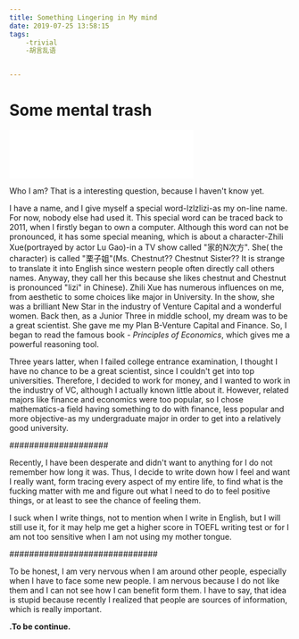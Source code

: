 ```yaml
---
title: Something Lingering in My mind
date: 2019-07-25 13:58:15
tags: 
    -trivial
    -胡言乱语


---
```


# Some mental trash

<!-- more -->

<iframe frameborder="no" border="0" marginwidth="0" marginheight="0" width=330 height=86 src="//music.163.com/outchain/player?type=2&id=411356640&auto=1&height=66"></iframe>

Who I am? That is a interesting question, because I haven't know yet. 

I have a  name, and I give myself a special word-lzlzlizi-as my on-line name. For now, nobody else had used it. This special word can  be traced back to 2011, when I firstly began to own a computer. Although this word can not be pronounced, it has some special meaning, which is about a character-Zhili Xue(portrayed by actor Lu Gao)-in a TV show called "家的N次方". She( the character) is called "栗子姐"(Ms. Chestnut?? Chestnut Sister?? It is strange to translate it into English since western people often directly call others names. Anyway, they call her this because she likes chestnut and Chestnut is pronounced "lizi" in Chinese). Zhili Xue has numerous influences on me, from aesthetic to some choices like major in University. In the show, she was a brilliant New Star in the industry of Venture Capital and a wonderful women. Back then, as a Junior Three in middle school, my dream was to be a great scientist. She gave me my Plan B-Venture Capital and Finance. So, I began to read the famous book - *Principles of Economics*, which gives me a powerful reasoning tool. 

Three years latter, when I failed college entrance examination, I thought I have no chance to be a great scientist, since I couldn't get into top universities. Therefore, I decided to work for money, and I wanted to work in the industry of VC, although I actually known little about it. However, related majors like finance and economics were too popular, so I chose mathematics-a field having something to do with finance, less popular and more objective-as my undergraduate major in order to get into a relatively good university. 



####################

Recently, I have been desperate and didn't want to anything for I do not remember how long it was. Thus, I decide to write down how I feel and want I really want, form tracing every aspect of my entire life, to find what is the fucking matter with me and figure out what I need to do to feel positive things, or at least to see the chance of feeling them.

I suck when I write things, not to mention when I write in English, but I will still use it, for it may help me get a higher score in TOEFL writing test or for I am not too sensitive when I am not using my mother tongue.

##############################

To  be honest, I am  very nervous when I am around other people, especially when I have to face some new people. I am nervous because I do not  like them and I can not see how I  can benefit form them. I have to say, that idea is stupid because recently I realized that people are sources of information, which is really important.

**.To be continue.**